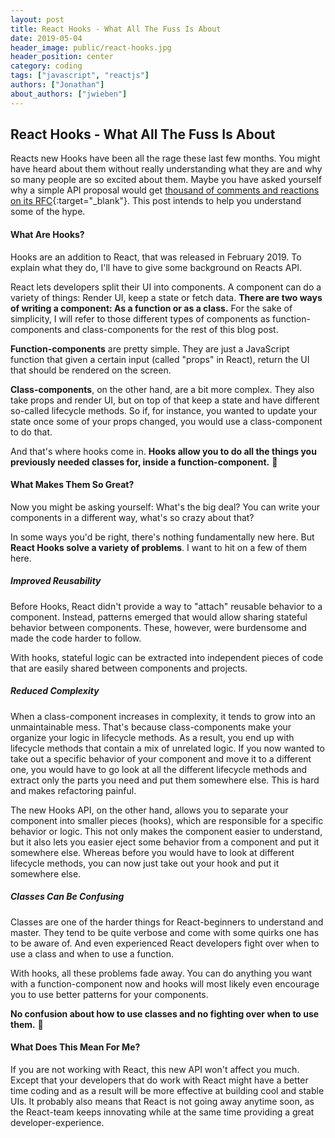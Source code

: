 ```yaml
---
layout: post
title: React Hooks - What All The Fuss Is About
date: 2019-05-04
header_image: public/react-hooks.jpg
header_position: center
category: coding
tags: ["javascript", "reactjs"]
authors: ["Jonathan"]
about_authors: ["jwieben"]
---
```


## React Hooks - What All The Fuss Is About

Reacts new Hooks have been all the rage these last few months. You might have heard about them without really understanding what they are and why so many people are so excited about them. Maybe you have asked yourself why a simple API proposal would get [thousand of comments and reactions on its RFC](https://github.com/reactjs/rfcs/pull/68){:target="_blank"}. This post intends to help you understand some of the hype.

#### What Are Hooks?

Hooks are an addition to React, that was released in February 2019. To explain what they do, I'll have to give some background on Reacts API.

React lets developers split their UI into components. A component can do a variety of things: Render UI, keep a state or fetch data. **There are two ways of writing a component: As a function or as a class.** For the sake of simplicity, I will refer to those different types of components as function-components and class-components for the rest of this blog post.

**Function-components** are pretty simple. They are just a JavaScript function that given a certain input (called "props" in React), return the UI that should be rendered on the screen.

**Class-components**, on the other hand, are a bit more complex. They also take props and render UI, but on top of that keep a state and have different so-called lifecycle methods. So if, for instance, you wanted to update your state once some of your props changed, you would use a class-component to do that.

And that's where hooks come in. **Hooks allow you to do all the things you previously needed classes for, inside a function-component.** 🎉

#### What Makes Them So Great?

Now you might be asking yourself: What's the big deal? You can write your components in a different way, what's so crazy about that?

In some ways you'd be right, there's nothing fundamentally new here. But **React Hooks solve a variety of problems**. I want to hit on a few of them here.

##### Improved Reusability

Before Hooks, React didn't provide a way to "attach" reusable behavior to a component. Instead, patterns emerged that would allow sharing stateful behavior between components. These, however, were burdensome and made the code harder to follow.

With hooks, stateful logic can be extracted into independent pieces of code that are easily shared between components and projects.

##### Reduced Complexity

When a class-component increases in complexity, it tends to grow into an unmaintainable mess. That's because class-components make your organize your logic in lifecycle methods. As a result, you end up with lifecycle methods that contain a mix of unrelated logic. If you now wanted to take out a specific behavior of your component and move it to a different one, you would have to go look at all the different lifecycle methods and extract only the parts you need and put them somewhere else. This is hard and makes refactoring painful.

The new Hooks API, on the other hand, allows you to separate your component into smaller pieces (hooks), which are responsible for a specific behavior or logic. This not only makes the component easier to understand, but it also lets you easier eject some behavior from a component and put it somewhere else. Whereas before you would have to look at different lifecycle methods, you can now just take out your hook and put it somewhere else.

##### Classes Can Be Confusing

Classes are one of the harder things for React-beginners to understand and master. They tend to be quite verbose and come with some quirks one has to be aware of. And even experienced React developers fight over when to use a class and when to use a function.

With hooks, all these problems fade away. You can do anything you want with a function-component now and hooks will most likely even encourage you to use better patterns for your components.

**No confusion about how to use classes and no fighting over when to use them.** 🎉

#### What Does This Mean For Me?

If you are not working with React, this new API won't affect you much. Except that your developers that do work with React might have a better time coding and as a result will be more effective at building cool and stable UIs. It probably also means that React is not going away anytime soon, as the React-team keeps innovating while at the same time providing a great developer-experience.
